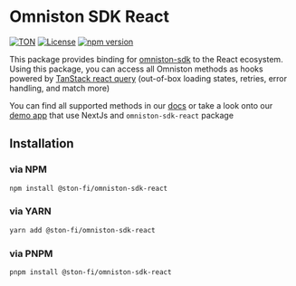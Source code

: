 # Omniston SDK React

[![TON](https://img.shields.io/badge/based%20on-TON-blue)](https://ton.org/)
[![License](https://img.shields.io/npm/l/@ston-fi/omniston-sdk)](https://img.shields.io/npm/l/@ston-fi/omniston-sdk)
[![npm version](https://img.shields.io/npm/v/@ston-fi/omniston-sdk-react/latest.svg)](https://www.npmjs.com/package/@ston-fi/omniston-sdk-react/v/latest)

This package provides binding for [omniston-sdk](https://github.com/ston-fi/omniston-sdk/tree/main/packages/omniston-sdk) to the React ecosystem. Using this package, you can access all Omniston methods as hooks powered by [TanStack react query](https://tanstack.com/query/latest) (out-of-box loading states, retries, error handling, and match more)

You can find all supported methods in our [docs](https://docs.ston.fi/docs/developer-section/omniston) or take a look onto our [demo app](https://github.com/ston-fi/omniston-sdk/tree/main/examples/next-js-app) that use NextJs and `omniston-sdk-react` package

## Installation

### via NPM
```sh
npm install @ston-fi/omniston-sdk-react
```

### via YARN
```sh
yarn add @ston-fi/omniston-sdk-react
```

### via PNPM
```sh
pnpm install @ston-fi/omniston-sdk-react
```
